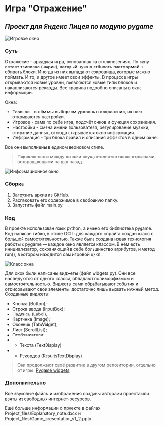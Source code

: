 # Игра "Отражение" 
## _Проект для Яндекс Лицея по модулю pygame_

![Игровое окно](https://thumb.cloud.mail.ru/weblink/thumb/xw1/mqaw/V33Ntjdj7)

### Суть
Отражение – аркадная игра, основанная на столкновениях. По окну летает триплекс (шарик), который нужно отбивать платформой и сбивать блоки. Иногда из них выпадают сокровища, которые можно поймать. И то, и другое имеет свои эффекты.
В процессе игры открываются новые уровни, появляются новые типы блоков и накапливаются рекорды. Все правила подробно описаны в окне информации.

Окна:
- Главное - в нём мы выбираем уровень и сохранение, из него открываются настройки.
- Игровое - сама по себе игра, подсчёт очков и функция сохранения.
- Настройки - смена имени пользователя, регулирование музыки, стирание данных, отсюда открывается окно информации.
- Информация - три блока правил и описания эффектов в одном окне.

Все они выполнены в едином неоновом стиле.

> Переключение между окнами осуществляется также стрелками, возвращающими на шаг назад.

![Информационное окно](https://thumb.cloud.mail.ru/weblink/thumb/xw1/s8Xs/G8kYmY9oj)

### Сборка

1. Загрузить архив из GitHub.
2. Распаковать его содержимое в свободную папку.
3. Запустить файл main.py

### Код

В проекте использован язык python, а имено его библиотека pygame. Код написан гибко, в стиле ООП: для каждого спрайта создан класс с большой самостятельностью.
Также была создана новая технология работы с pygame — каждое окно является классом. В нём есть инициализатор, сохраняющий в себе большинство атрибутов, и метод run(), в котором находится сам игровой цикл.

![Класс окна](https://thumb.cloud.mail.ru/weblink/thumb/xw1/qBGs/tRvTTeNps)

Для окон были написаны виджеты (файл widgets.py). Они все наследуются от одного класса, обладают полиморфизмом и самостоятельностью. Виджеты сами обрабатывают события и отрисовывают свои элементы, достаточно лишь вызвать нужный метод.
Созданные виджеты:
- Кнопка (Button);
- Строка ввода (InputBox);
- Надпись (Label);
- Картинка (Image);
- Оконник (TabWidget);
- Лист (ScrollList);
- Отображатели: 
- - Текста (TextDisplay)
- - Рекордов (ResultsTextDisplay)

> Они продолжают своё развитие в другом репозитории, отдельно от игры: [Pygame widgets](https://github.com/RostislavShishmarev/Pygame_Widgets)

### Дополнительно
Все звуковые файлы и изображения созданы авторами проекта или взяты из свободных интернет-ресурсов.

Ещё больше информации о проекте в файлах Project_files/Explanatory_note.docx и Project_files/Game_presentation_v1_2.pptx.
